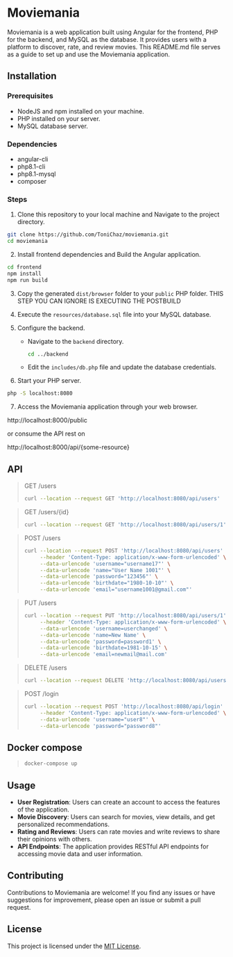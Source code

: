 # Moviemania

Moviemania is a web application built using Angular for the frontend, PHP for the backend, and MySQL as the database. 
It provides users with a platform to discover, rate, and review movies. 
This README.md file serves as a guide to set up and use the Moviemania application.

## Installation

### Prerequisites
- NodeJS and npm installed on your machine.
- PHP installed on your server.
- MySQL database server.

### Dependencies
- angular-cli
- php8.1-cli 
- php8.1-mysql
- composer

### Steps

1. Clone this repository to your local machine and Navigate to the project directory.
```sh
git clone https://github.com/ToniChaz/moviemania.git
cd moviemania
```

2. Install frontend dependencies and Build the Angular application.
```sh
cd frontend
npm install
npm run build
```

3. Copy the generated `dist/browser` folder to your `public` PHP folder. THIS STEP YOU CAN IGNORE IS EXECUTING THE POSTBUILD

4. Execute the `resources/database.sql` file into your MySQL database.

5. Configure the backend.

    - Navigate to the `backend` directory.

        ```sh
        cd ../backend
        ```

    - Edit the `includes/db.php` file and update the database credentials.
    
6. Start your PHP server.
```sh
php -S localhost:8080
```

7. Access the Moviemania application through your web browser.

http://localhost:8000/public

or consume the API rest on

http://localhost:8000/api/{some-resource}


## API

>  GET /users
>  ```sh
>  curl --location --request GET 'http://localhost:8080/api/users'
>  ```

>  GET /users/{id}
>  ```sh
>  curl --location --request GET 'http://localhost:8080/api/users/1'
>  ```

>  POST /users
>  ```sh
>  curl --location --request POST 'http://localhost:8080/api/users' \
>       --header 'Content-Type: application/x-www-form-urlencoded' \
>       --data-urlencode 'username="username17"' \
>       --data-urlencode 'name="User Name 1001"' \
>       --data-urlencode 'password="123456"' \
>       --data-urlencode 'birthdate="1980-10-10"' \
>       --data-urlencode 'email="username1001@gmail.com"'
>  ```

>  PUT /users
>  ```sh
>  curl --location --request PUT 'http://localhost:8080/api/users/1' \
>       --header 'Content-Type: application/x-www-form-urlencoded' \
>       --data-urlencode 'username=userchanged' \
>       --data-urlencode 'name=New Name' \
>       --data-urlencode 'password=password1' \
>       --data-urlencode 'birthdate=1981-10-15' \
>       --data-urlencode 'email=newmail@mail.com'
>  ```

>  DELETE /users
>  ```sh
>  curl --location --request DELETE 'http://localhost:8080/api/users/2'
>  ```

>  POST /login
>  ```sh
>  curl --location --request POST 'http://localhost:8080/api/login' \
>       --header 'Content-Type: application/x-www-form-urlencoded' \
>       --data-urlencode 'username="user8"' \
>       --data-urlencode 'password="password8"'
>  ```

## Docker compose

>  ```sh
>  docker-compose up
>  ```

## Usage

- **User Registration**: Users can create an account to access the features of the application.
- **Movie Discovery**: Users can search for movies, view details, and get personalized recommendations.
- **Rating and Reviews**: Users can rate movies and write reviews to share their opinions with others.
- **API Endpoints**: The application provides RESTful API endpoints for accessing movie data and user information.

## Contributing

Contributions to Moviemania are welcome! If you find any issues or have suggestions for improvement, please open an issue or submit a pull request.

## License

This project is licensed under the [MIT License](LICENSE).


